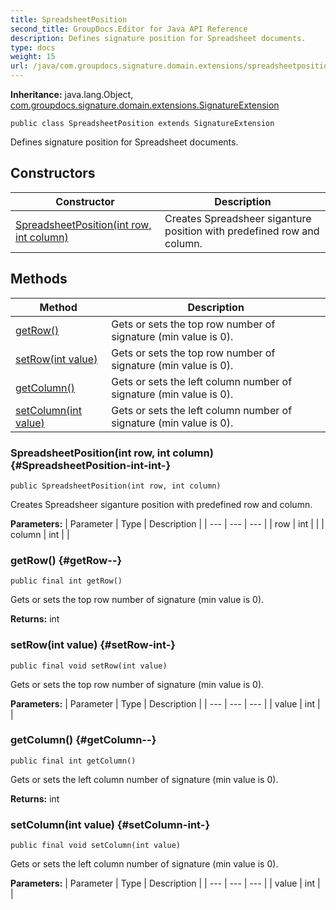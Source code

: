 ```yaml
---
title: SpreadsheetPosition
second_title: GroupDocs.Editor for Java API Reference
description: Defines signature position for Spreadsheet documents.
type: docs
weight: 15
url: /java/com.groupdocs.signature.domain.extensions/spreadsheetposition/
---
```

**Inheritance:**
java.lang.Object, [com.groupdocs.signature.domain.extensions.SignatureExtension](../../com.groupdocs.signature.domain.extensions/signatureextension)
```
public class SpreadsheetPosition extends SignatureExtension
```

Defines signature position for Spreadsheet documents.
## Constructors

| Constructor | Description |
| --- | --- |
| [SpreadsheetPosition(int row, int column)](#SpreadsheetPosition-int-int-) | Creates Spreadsheer siganture position with predefined row and column. |
## Methods

| Method | Description |
| --- | --- |
| [getRow()](#getRow--) | Gets or sets the top row number of signature (min value is 0). |
| [setRow(int value)](#setRow-int-) | Gets or sets the top row number of signature (min value is 0). |
| [getColumn()](#getColumn--) | Gets or sets the left column number of signature (min value is 0). |
| [setColumn(int value)](#setColumn-int-) | Gets or sets the left column number of signature (min value is 0). |
### SpreadsheetPosition(int row, int column) {#SpreadsheetPosition-int-int-}
```
public SpreadsheetPosition(int row, int column)
```


Creates Spreadsheer siganture position with predefined row and column.

**Parameters:**
| Parameter | Type | Description |
| --- | --- | --- |
| row | int |  |
| column | int |  |

### getRow() {#getRow--}
```
public final int getRow()
```


Gets or sets the top row number of signature (min value is 0).

**Returns:**
int
### setRow(int value) {#setRow-int-}
```
public final void setRow(int value)
```


Gets or sets the top row number of signature (min value is 0).

**Parameters:**
| Parameter | Type | Description |
| --- | --- | --- |
| value | int |  |

### getColumn() {#getColumn--}
```
public final int getColumn()
```


Gets or sets the left column number of signature (min value is 0).

**Returns:**
int
### setColumn(int value) {#setColumn-int-}
```
public final void setColumn(int value)
```


Gets or sets the left column number of signature (min value is 0).

**Parameters:**
| Parameter | Type | Description |
| --- | --- | --- |
| value | int |  |

